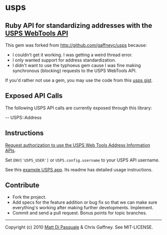 usps
====

Ruby API for standardizing addresses with the [USPS WebTools API][1]
--------------------------------------------------------------------

This gem was forked from <http://github.com/gaffneyc/usps> because:

* I couldn't get it working. I was getting a weird thread error.
* I only wanted support for address standardization.
* I didn't want to use the typhoeus gem cause I was fine making synchronous
  (blocking) requests to the USPS WebTools API.

If you'd rather not use a gem, you may use the code from this [usps gist][2].


Exposed API Calls
-----------------

The following USPS API calls are currently exposed through this library:

   <AddressValidateRequest>             -- USPS::Address


Instructions
------------

[Request authorization to use the USPS Web Tools Address Information APIs][2].

Set `ENV['USPS_USER']` or `USPS.config.username` to your USPS API username.

See this [example USPS app][3]. Its readme has detailed usage instructions.


Contribute
----------

* Fork the project.
* Add specs for the feature addition or bug fix so that we can make sure
  everything's working after making further developments. Implement.
* Commit and send a pull request. Bonus points for topic branches.

<hr />

Copyright (c) 2010 [Matt Di Pasquale][4] & Chris Gaffney. See MIT-LICENSE.


[1]: http://www.usps.com/webtools/technical.htm
[2]: http://gist.github.com/641363
[3]: http://www.usps.com/webtools/webtoolsapirequestform.htm
[4]: http://github.com/mattdipasquale/usps_app
[5]: http://www.mattdipasquale.com/
